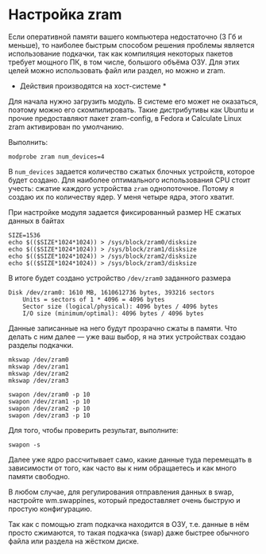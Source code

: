 # Настройка zram

Если оперативной памяти вашего компьютера недостаточно (3 Гб и меньше), то наиболее быстрым способом решения проблемы является использование подкачки, так как компиляция некоторых пакетов требует мощного ПК, в том числе, большого объёма ОЗУ. Для этих целей можно использовать файл или раздел, но можно и zram.

* Действия производятся на хост-системе *

Для начала нужно загрузить модуль. В системе его может не оказаться, поэтому можно его скомпилировать. Такие дистрибутивы как Ubuntu и прочие предоставляют пакет zram-config, в Fedora и Calculate Linux zram активирован по умолчанию. 

Выполнить:
```
modprobe zram num_devices=4
```

В `num_devices` задается количество сжатых блочных устройств, которое будет создано.
Для наиболее оптимального использования CPU стоит учесть: сжатие каждого устройства `zram` однопоточное. Потому я создаю их по количеству ядер. У меня четыре ядра, этого хватит.

При настройке модуля задается фиксированный размер НЕ сжатых данных в байтах

```
SIZE=1536
echo $(($SIZE*1024*1024)) > /sys/block/zram0/disksize
echo $(($SIZE*1024*1024)) > /sys/block/zram1/disksize
echo $(($SIZE*1024*1024)) > /sys/block/zram2/disksize
echo $(($SIZE*1024*1024)) > /sys/block/zram3/disksize
```

В итоге будет создано устройство `/dev/zram0` заданного размера

```
Disk /dev/zram0: 1610 MB, 1610612736 bytes, 393216 sectors
    Units = sectors of 1 * 4096 = 4096 bytes
    Sector size (logical/physical): 4096 bytes / 4096 bytes
    I/O size (minimum/optimal): 4096 bytes / 4096 bytes
```

Данные записанные на него будут прозрачно сжаты в памяти. Что делать с ним далее — уже ваш выбор, я на этих устройствах создаю разделы подкачки.

```
mkswap /dev/zram0
mkswap /dev/zram1
mkswap /dev/zram2
mkswap /dev/zram3

swapon /dev/zram0 -p 10
swapon /dev/zram1 -p 10
swapon /dev/zram2 -p 10
swapon /dev/zram3 -p 10
```

Для того, чтобы проверить результат, выполните:
```
swapon -s
```

Далее уже ядро рассчитывает само, какие данные туда перемещать в зависимости от того, как часто вы к ним обращаетесь и как много памяти свободно.

В любом случае, для регулирования отправления данных в swap, настройте wm.swappines, который предоставляет очень быструю и простую конфигурацию.

Так как с помощью zram подкачка находится в ОЗУ, т.е. данные в нём просто сжимаются, то такая подкачка (swap) даже быстрее обычного файла или раздела на жёстком диске. 
